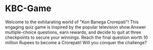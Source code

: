 # KBC-Game
Welcome to the exhilarating world of "Kon Banega Crorepati"! This engaging quiz game is inspired by the popular television show.Answer multiple-choice questions, earn rewards, and decide to quit at three checkpoints to secure your winnings. Reach the final question worth 10 million Rupees to become a Crorepati! Will you conquer the challenge?
